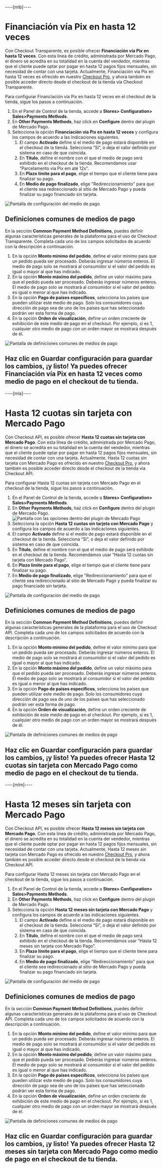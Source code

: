 ----[mlb]----
# Financiación vía Pix en hasta 12 veces
Con Checkout Transparente, es posible ofrecer **Financiación vía Pix en hasta 12 veces**. Con esta línea de crédito, administrada por Mercado Pago, el dinero se acredita en su totalidad en la cuenta del vendedor, mientras que el cliente puede optar por pagar en hasta 12 pagos fijos mensuales, sin necesidad de contar con una tarjeta.
Actualmente, Financiación vía Pix en hasta 12 veces es ofrecido en nuestro [Checkout Pro](/developers/es/docs/checkout-pro/landing), y ahora también es posible acceder directo desde el checkout de la tienda vía Checkout Transparente.


Para configurar Financiación vía Pix en hasta 12 veces en el checkout de la tienda, sigue los pasos a continuación.
1. En el Panel de Control de la tienda, accede a **Stores> Configuration> Sales>Payments Methods**.
2. En **Other Payments Methods**, haz click en **Configure** dentro del plugin de Mercado Pago.
3. Selecciona la opción **Financiación vía Pix en hasta 12 veces** y configura los campos de acuerdo a las indicaciones siguientes.
   1. El campo **Activado** define si el medio de pago estará disponible en el checkout de la tienda. Selecciona “Sí”, o deja el valor definido por sistema en caso de que coincida.
   2. En **Título**, define el nombre con el que el medio de pago será exhibido en el checkout de la tienda. Recomendamos usar “Parcelamento via Pix em até 12x”.
   3. En **Plazo límite para el pago**, elige el tiempo que el cliente tiene para finalizar su pago.
   4. En **Medio de pago finalizado**, elige "Redireccionamiento" para que el cliente sea redireccionado al sitio de Mercado Pago y pueda finalizar su pago financiado sin tarjeta.

![Pantalla de configuración del medio de pago](/images/adobe-commerce/cho-api-config2-mlb-pt.png)

## Definiciones comunes de medios de pago
En la sección **Common Payment Method Definitions**, puedes definir algunas características generales de la plataforma para el uso de Checkout Transparente. Completa cada uno de los campos solicitados de acuerdo con la descripción a continuación.
1. En la opción **Monto mínimo del pedido**, define el valor mínimo para que un pedido pueda ser procesado. Deberás ingresar números enteros. El medio de pago solo se mostrará al consumidor si el valor del pedido es igual o mayor al que has indicado.
2. En la opción **Monto máximo del pedido**, define un valor máximo para que el pedido pueda ser procesado. Deberás ingresar números enteros. El medio de pago solo se mostrará al consumidor si el valor del pedido es igual o menor al que has indicado.
3. En la opción **Pago de países específicos**, selecciona los países que pueden utilizar este medio de pago. Solo los consumidores cuya dirección de pago sea de uno de los países que has seleccionado podrán ver esta forma de pago.
4. En la opción **Orden de visualización**, define un orden creciente de exhibición de este medio de pago en el checkout. Por ejemplo, si es 1, cualquier otro medio de pago con un orden mayor se mostrará después de él.

![Pantalla de definiciones comunes de medios de pago](/images/adobe-commerce/cho-api-credits-definitions-mlb-pt.png)

Haz clic en **Guardar configuración** para guardar los cambios, ¡y listo! Ya puedes ofrecer Financiación vía Pix en hasta 12 veces como medio de pago en el checkout de tu tienda.
------------


----[mla]----
# Hasta 12 cuotas sin tarjeta con Mercado Pago
Con Checkout API, es posible ofrecer **Hasta 12 cuotas sin tarjeta con Mercado Pago**. Con esta línea de crédito, administrada por Mercado Pago, el dinero se acredita en su totalidad en la cuenta del vendedor, mientras que el cliente puede optar por pagar en hasta 12 pagos fijos mensuales, sin necesidad de contar con una tarjeta.
Actualmente, Hasta 12 cuotas sin tarjeta con Mercado Pago es ofrecido en nuestro [Checkout Pro](/developers/es/docs/checkout-pro/landing), y ahora también es posible acceder directo desde el checkout de la tienda via Checkout API.


Para configurar Hasta 12 cuotas sin tarjeta con Mercado Pago en el checkout de la tienda, sigue los pasos a continuación.
1. En el Panel de Control de la tienda, accede a **Stores> Configuration> Sales>Payments Methods**.
2. En **Other Payments Methods**, haz click en **Configure** dentro del plugin de Mercado Pago.
 ![Pantalla con las opciones dentro del plugin de Mercado Pago](/images/adobe-commerce/cho-api-credits-config-mla-es.png)
3. Selecciona la opción **Hasta 12 cuotas sin tarjeta con Mercado Pago** y configura los campos de acuerdo a las indicaciones siguientes.
 1. El campo **Activado** define si el medio de pago estará disponible en el checkout de la tienda. Selecciona “Sí”, o deja el valor definido por sistema en caso de que coincida.
 2. En **Título**, define el nombre con el que el medio de pago será exhibido en el checkout de la tienda. Recomendamos usar “Hasta 12 cuotas sin tarjeta con Mercado Pago”.
 3. En **Plazo límite para el pago**, elige el tiempo que el cliente tiene para finalizar su pago.
 4. En **Medio de pago finalizado**, elige "Redireccionamiento" para que el cliente sea redireccionado al sitio de Mercado Pago y pueda finalizar su pago financiado sin tarjeta.

![Pantalla de configuración del medio de pago](/images/adobe-commerce/cho-api-credits-config2-mla-es.png)

## Definiciones comunes de medios de pago
En la sección **Common Payment Method Definitions**, puedes definir algunas características generales de la plataforma para el uso de Checkout API. Completa cada uno de los campos solicitados de acuerdo con la descripción a continuación.
1. En la opción **Monto mínimo del pedido**, define el valor mínimo para que un pedido pueda ser procesado. Deberás ingresar números enteros. El medio de pago solo se mostrará al consumidor si el valor del pedido es igual o mayor al que has indicado.
2. En la opción **Monto máximo del pedido**, define un valor máximo para que el pedido pueda ser procesado. Deberás ingresar números enteros. El medio de pago solo se mostrará al consumidor si el valor del pedido es igual o menor al que has indicado.
3. En la opción **Pago de países específicos**, selecciona los países que pueden utilizar este medio de pago. Solo los consumidores cuya dirección de pago sea de uno de los países que has seleccionado podrán ver esta forma de pago.
4. En la opción **Orden de visualización**, define un orden creciente de exhibición de este medio de pago en el checkout. Por ejemplo, si es 1, cualquier otro medio de pago con un orden mayor se mostrará después de él.

![Pantalla de definiciones comunes de medios de pago](/images/adobe-commerce/cho-api-credits-definitions-mla-es.png)

Haz clic en **Guardar configuración** para guardar los cambios, ¡y listo! Ya puedes ofrecer Hasta 12 cuotas sin tarjeta con Mercado Pago como medio de pago en el checkout de tu tienda.
------------


----[mlm]----
# Hasta 12 meses sin tarjeta con Mercado Pago
Con Checkout API, es posible ofrecer **Hasta 12 meses sin tarjeta con Mercado Pago**. Con esta línea de crédito, administrada por Mercado Pago, el dinero se acredita en su totalidad en la cuenta del vendedor, mientras que el cliente puede optar por pagar en hasta 12 pagos fijos mensuales, sin necesidad de contar con una tarjeta.
Actualmente, Hasta 12 meses sin tarjeta con Mercado Pago es ofrecido en nuestro [Checkout Pro](/developers/es/docs/checkout-pro/landing), y ahora también es posible acceder directo desde el checkout de la tienda via Checkout API.


Para configurar Hasta 12 meses sin tarjeta con Mercado Pago en el checkout de la tienda, sigue los pasos a continuación.
1. En el Panel de Control de la tienda, accede a **Stores> Configuration> Sales>Payments Methods**.
2. En **Other Payments Methods**, haz click en **Configure** dentro del plugin de Mercado Pago.
3. Selecciona la opción **Hasta 12 meses sin tarjeta con Mercado Pago** y configura los campos de acuerdo a las indicaciones siguientes.
   1. El campo **Activado** define si el medio de pago estará disponible en el checkout de la tienda. Selecciona “Sí”, o deja el valor definido por sistema en caso de que coincida.
   2. En **Título**, define el nombre con el que el medio de pago será exhibido en el checkout de la tienda. Recomendamos usar “Hasta 12 meses sin tarjeta con Mercado Pago”.
   3. En **Plazo límite para el pago**, elige el tiempo que el cliente tiene para finalizar su pago.
   4. En **Medio de pago finalizado**, elige "Redireccionamiento" para que el cliente sea redireccionado al sitio de Mercado Pago y pueda finalizar su pago financiado sin tarjeta.

![Pantalla de configuración del medio de pago](/images/adobe-commerce/cho-api-credits-config2-mlm-es.png)

## Definiciones comunes de medios de pago
En la sección **Common Payment Method Definitions**, puedes definir algunas características generales de la plataforma para el uso de Checkout API. Completa cada uno de los campos solicitados de acuerdo con la descripción a continuación.
1. En la opción **Monto mínimo del pedido**, define el valor mínimo para que un pedido pueda ser procesado. Deberás ingresar números enteros. El medio de pago solo se mostrará al consumidor si el valor del pedido es igual o mayor al que has indicado.
2. En la opción **Monto máximo del pedido**, define un valor máximo para que el pedido pueda ser procesado. Deberás ingresar números enteros. El medio de pago solo se mostrará al consumidor si el valor del pedido es igual o menor al que has indicado.
3. En la opción **Pago de países específicos**, selecciona los países que pueden utilizar este medio de pago. Solo los consumidores cuya dirección de pago sea de uno de los países que has seleccionado podrán ver esta forma de pago.
4. En la opción **Orden de visualización**, define un orden creciente de exhibición de este medio de pago en el checkout. Por ejemplo, si es 1, cualquier otro medio de pago con un orden mayor se mostrará después de él.

![Pantalla de definiciones comunes de medios de pago](/images/adobe-commerce/cho-api-credits-definitions-mla-es.png)

Haz clic en **Guardar configuración** para guardar los cambios, ¡y listo! Ya puedes ofrecer Hasta 12 meses sin tarjeta con Mercado Pago como medio de pago en el checkout de tu tienda.
------------